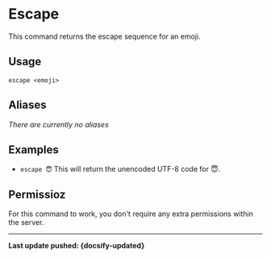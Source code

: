 # Escape
This command returns the escape sequence for an emoji.

## Usage
`escape <emoji>`

## Aliases
*There are currently no aliases*

## Examples
- `escape 😇` This will return the unencoded UTF-8 code for 😇.

## Permissioz
For this command to work, you don't require any extra permissions within the server.

----

**Last update pushed: {docsify-updated}**